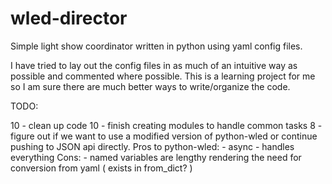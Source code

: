# wled-director
Simple light show coordinator written in python using yaml config files.

I have tried to lay out the config files in as much of an intuitive way as possible and commented where possible.  This is a learning project for me so I am sure there are much better ways to write/organize the code.

TODO:

10 - clean up code
10 - finish creating modules to handle common tasks
8 - figure out if we want to use a modified version of python-wled or continue pushing to JSON api directly.
    Pros to python-wled:
        - async
        - handles everything
    Cons:
        - named variables are lengthy rendering the need for conversion from yaml ( exists in from_dict? )

